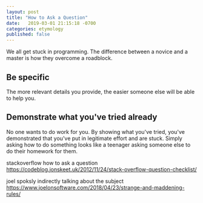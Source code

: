 ```yaml
---
layout: post
title: "How to Ask a Question"
date:   2019-03-01 21:15:18 -0700
categories: etymology
published: false
---
```

We all get stuck in programming. The difference between a novice and a master is how they overcome a roadblock.

## Be specific
The more relevant details you provide, the easier someone else will be able to help you.

## Demonstrate what you've tried already
No one wants to do work for you. By showing what you've tried, you've demonstrated that you've put in legitimate effort and are stuck. Simply asking how to do something looks like a teenager asking someone else to do their homework for them.

stackoverflow how to ask a question https://codeblog.jonskeet.uk/2012/11/24/stack-overflow-question-checklist/

joel spoksly indirectly talking about the subject https://www.joelonsoftware.com/2018/04/23/strange-and-maddening-rules/

